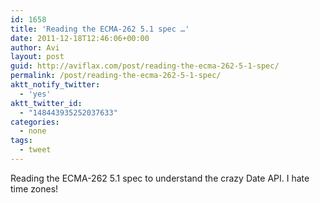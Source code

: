 ```yaml
---
id: 1658
title: 'Reading the ECMA-262 5.1 spec …'
date: 2011-12-18T12:46:06+00:00
author: Avi
layout: post
guid: http://aviflax.com/post/reading-the-ecma-262-5-1-spec/
permalink: /post/reading-the-ecma-262-5-1-spec/
aktt_notify_twitter:
  - 'yes'
aktt_twitter_id:
  - "148443935252037633"
categories:
  - none
tags:
  - tweet
---
```

Reading the ECMA-262 5.1 spec to understand the crazy Date API. I hate time zones!
